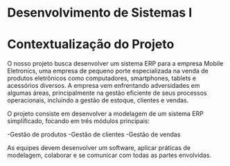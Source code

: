 # Desenvolvimento de Sistemas I

# Contextualização do Projeto

O nosso projeto busca desenvolver um sistema ERP para a empresa Mobile Eletronics, uma empresa de pequeno porte especializada na venda de produtos
eletrônicos como computadores, smartphones, tablets e acessórios diversos. A empresa vem enfrentando adversidades em algumas áreas, principalmente na gestão eficiente de seus processos
operacionais, incluindo a gestão de estoque, clientes e vendas.

O projeto consiste em desenvolver a modelagem de um sistema ERP simplificado, focando
em três módulos principais:

  -Gestão de produtos
  -Gestão de clientes
  -Gestão de vendas
  
As equipes devem desenvolver um software, aplicar práticas de modelagem, colaborar e se comunicar com todas as partes envolvidas.
